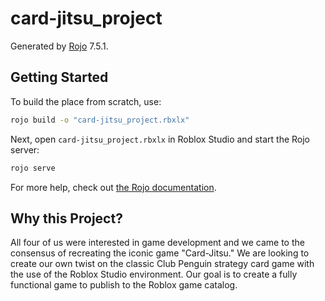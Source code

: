 # card-jitsu_project
Generated by [Rojo](https://github.com/rojo-rbx/rojo) 7.5.1.

## Getting Started
To build the place from scratch, use:

```bash
rojo build -o "card-jitsu_project.rbxlx"
```

Next, open `card-jitsu_project.rbxlx` in Roblox Studio and start the Rojo server:

```bash
rojo serve
```

For more help, check out [the Rojo documentation](https://rojo.space/docs).

## Why this Project?
All four of us were interested in game development and we came to the consensus of recreating the iconic game "Card-Jitsu." We are looking to create our own twist on the classic Club Penguin strategy card game with the use of the Roblox Studio environment. Our goal is to create a fully functional game to publish to the Roblox game catalog.